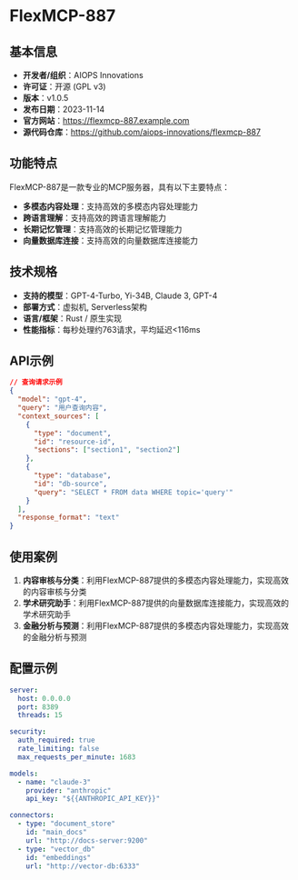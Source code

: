 # FlexMCP-887

## 基本信息

- **开发者/组织**：AIOPS Innovations
- **许可证**：开源 (GPL v3)
- **版本**：v1.0.5
- **发布日期**：2023-11-14
- **官方网站**：https://flexmcp-887.example.com
- **源代码仓库**：https://github.com/aiops-innovations/flexmcp-887

## 功能特点

FlexMCP-887是一款专业的MCP服务器，具有以下主要特点：

- **多模态内容处理**：支持高效的多模态内容处理能力
- **跨语言理解**：支持高效的跨语言理解能力
- **长期记忆管理**：支持高效的长期记忆管理能力
- **向量数据库连接**：支持高效的向量数据库连接能力


## 技术规格

- **支持的模型**：GPT-4-Turbo, Yi-34B, Claude 3, GPT-4
- **部署方式**：虚拟机, Serverless架构
- **语言/框架**：Rust / 原生实现
- **性能指标**：每秒处理约763请求，平均延迟<116ms

## API示例

```json
// 查询请求示例
{
  "model": "gpt-4",
  "query": "用户查询内容",
  "context_sources": [
    {
      "type": "document",
      "id": "resource-id",
      "sections": ["section1", "section2"]
    },
    {
      "type": "database",
      "id": "db-source",
      "query": "SELECT * FROM data WHERE topic='query'"
    }
  ],
  "response_format": "text"
}
```

## 使用案例

1. **内容审核与分类**：利用FlexMCP-887提供的多模态内容处理能力，实现高效的内容审核与分类
2. **学术研究助手**：利用FlexMCP-887提供的向量数据库连接能力，实现高效的学术研究助手
3. **金融分析与预测**：利用FlexMCP-887提供的多模态内容处理能力，实现高效的金融分析与预测


## 配置示例

```yaml
server:
  host: 0.0.0.0
  port: 8389
  threads: 15

security:
  auth_required: true
  rate_limiting: false
  max_requests_per_minute: 1683

models:
  - name: "claude-3"
    provider: "anthropic"
    api_key: "${{ANTHROPIC_API_KEY}}"

connectors:
  - type: "document_store"
    id: "main_docs"
    url: "http://docs-server:9200"
  - type: "vector_db"
    id: "embeddings"
    url: "http://vector-db:6333"
```